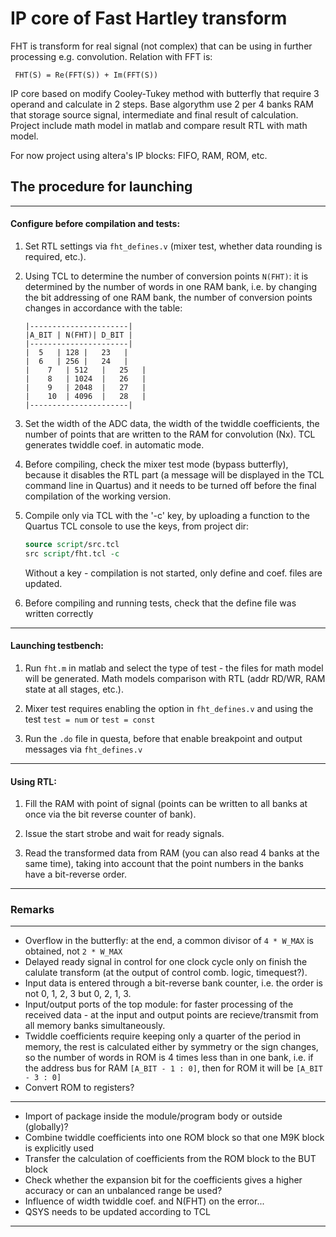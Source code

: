 # IP core of Fast Hartley transform

FHT is transform for real signal (not complex) that can be using in further processing e.g. convolution. Relation with FFT is:

``` FHT(S) = Re(FFT(S)) + Im(FFT(S))```

IP core based on modify Cooley-Tukey method with butterfly that require 3 operand and calculate in 2 steps. Base algorythm use 2 per 4 banks RAM that storage source signal, intermediate and final result of calculation. Project include math model in matlab and compare result RTL with math model.

For now project using altera's IP blocks: FIFO, RAM, ROM, etc.

## The procedure for launching ##

---

#### Configure before compilation and tests:

1. Set RTL settings via ```fht_defines.v``` (mixer test, whether data rounding is required, etc.).

2. Using TCL to determine the number of conversion points ```N(FHT)```: it is determined by the number of words in one RAM bank,
   i.e. by changing the bit addressing of one RAM bank, the number of conversion points changes in accordance with the table:

   ```
   |----------------------|
   |A_BIT | N(FHT)| D_BIT |
   |----------------------|
   |  5   | 128	|	23   |
   |  6   | 256	|	24   |
   | 	7   | 512	|	25   |
   | 	8   | 1024	|	26   |
   | 	9   | 2048	|	27   |
   | 	10  | 4096	|	28   |
   |----------------------|
   ```

   

3. Set the width of the ADC data, the width of the twiddle coefficients, the number of points that are written to the RAM for convolution (Nx). TCL generates twiddle coef. in automatic mode.

4. Before compiling, check the mixer test mode (bypass butterfly), because it disables the RTL part (a message will be displayed in the TCL command line in Quartus) and it needs to be turned off before the final compilation of the working version.

5. Compile only via TCL with the '-c' key, by uploading a function to the Quartus TCL console to use the keys, from project dir:

   ```tcl
   source script/src.tcl
   src script/fht.tcl -c
   ```

   Without a key - compilation is not started, only define and coef. files are updated.

6. Before compiling and running tests, check that the define file was written correctly

***

#### Launching testbench:

1. Run ``fht.m`` in matlab and select the type of test - the files for math model will be generated. Math models comparison with RTL (addr RD/WR, RAM state at all stages, etc.).

2. Mixer test requires enabling the option in ```fht_defines.v``` and using the test ```test = num``` or ```test = const```

3. Run the ```.do``` file in questa, before that enable breakpoint and output messages via ```fht_defines.v``` 

***

#### Using RTL:

1. Fill the RAM with point of signal (points can be written to all banks at once via the bit reverse counter of bank).

2. Issue the start strobe and wait for ready signals.

3. Read the transformed data from RAM (you can also read 4 banks at the same time), taking into account that the point numbers in the banks have a bit-reverse order.

---

### Remarks ###

---

* Overflow in the butterfly: at the end, a common divisor of ```4 * W_MAX``` is obtained, not ```2 * W_MAX```
* Delayed ready signal in control for one clock cycle only on finish the calulate transform (at the output of control comb. logic, timequest?).
* Input data is entered through a bit-reverse bank counter, i.e. the order is not 0, 1, 2, 3 but 0, 2, 1, 3.
* Input/output ports of the top module: for faster processing of the received data - at the input and output points are recieve/transmit from all memory banks simultaneously.
* Twiddle coefficients require keeping only a quarter of the period in memory, the rest is calculated either by symmetry
or the sign changes, so the number of words in ROM is 4 times less than in one bank, i.e. if the address bus for RAM
```[A_BIT - 1 : 0]```, then for ROM it will be ```[A_BIT - 3 : 0]```
* Convert ROM to registers?

***

* Import of package inside the module/program body or outside (globally)?
* Combine twiddle coefficients into one ROM block so that one M9K block is explicitly used
* Transfer the calculation of coefficients from the ROM block to the BUT block
* Check whether the expansion bit for the coefficients gives a higher accuracy or can an unbalanced range be used?
* Influence of width twiddle coef. and N(FHT) on the error...
* QSYS needs to be updated according to TCL

---
